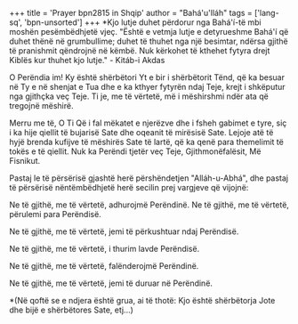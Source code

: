 +++
title = 'Prayer bpn2815 in Shqip'
author = "Bahá'u'lláh"
tags = ['lang-sq', 'bpn-unsorted']
+++
*Kjo lutje duhet përdorur nga Bahá'í-të mbi moshën pesëmbëdhjetë vjeç. "Është e vetmja lutje e detyrueshme Bahá'í që duhet thënë në grumbullime; duhet të thuhet nga një besimtar, ndërsa gjithë të pranishmit qëndrojnë në këmbë. Nuk kërkohet të kthehet fytyra drejt Kiblës kur thuhet kjo lutje." - Kitáb-i Akdas

O Perëndia im! Ky është shërbëtori Yt e bir i shërbëtorit Tënd, që ka besuar në Ty e në shenjat e Tua dhe e ka kthyer fytyrën ndaj Teje, krejt i shkëputur nga gjithçka veç Teje. Ti je, me të vërtetë, më i mëshirshmi ndër ata që tregojnë mëshirë.

Merru me të, O Ti Që i fal mëkatet e njerëzve dhe i fsheh gabimet e tyre, siç i ka hije qiellit të bujarisë Sate dhe oqeanit të mirësisë Sate. Lejoje atë të hyjë brenda kufijve të mëshirës Sate të lartë, që ka qenë para themelimit të tokës e të qiellit. Nuk ka Perëndi tjetër veç Teje, Gjithmonëfalësit, Më Fisnikut.

Pastaj le të përsërisë gjashtë herë përshëndetjen "Alláh-u-Abhá", dhe pastaj të përsërisë nëntëmbëdhjetë herë secilin prej vargjeve që vijojnë:

Ne të gjithë, me të vërtetë, adhurojmë Perëndinë.
Ne të gjithë, me të vërtetë, përulemi para Perëndisë.

Ne të gjithë, me të vërtetë, jemi të përkushtuar ndaj Perëndisë.

Ne të gjithë, me të vërtetë, i thurim lavde Perëndisë.

Ne të gjithë, me të vërtetë, falënderojmë Perëndinë.

Ne të gjithë, me të vërtetë, jemi të duruar në Perëndinë.

*(Në qoftë se e ndjera është grua, ai të thotë: Kjo është shërbëtorja Jote dhe bijë e shërbëtores Sate, etj...)
